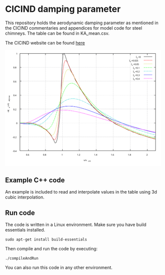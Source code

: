 # CICIND damping parameter

This repository holds the aerodynamic damping parameter as mentioned in the CICIND commentaries and appendices for model code for steel chimneys.
The table can be found in KA_mean.csv.

The CICIND website can be found [here](https://cicind.org/)

![image-aerodynamic-damping-paraketer](https://github.com/jimmyberg/CICIND-Ka/blob/0f396a4453081dfe2880cbf47d19114f26d4d5d5/Aerodynamic%20damping%20parameter.svg)

## Example C++ code

An example is included to read and interpolate values in the table using 3d cubic interpolation.

## Run code

The code is written in a Linux environment. Make sure you have build essentials installed.
```
sudo apt-get install build-essentials
```

Then compile and run the code by executing:
```
./compileAndRun
```

You can also run this code in any other environment.
